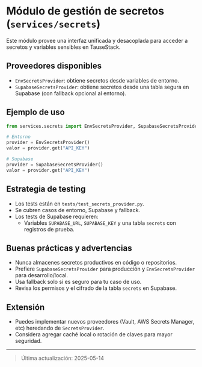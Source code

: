 # Módulo de gestión de secretos (`services/secrets`)

Este módulo provee una interfaz unificada y desacoplada para acceder a secretos y variables sensibles en TauseStack.

## Proveedores disponibles
- `EnvSecretsProvider`: obtiene secretos desde variables de entorno.
- `SupabaseSecretsProvider`: obtiene secretos desde una tabla segura en Supabase (con fallback opcional al entorno).

## Ejemplo de uso
```python
from services.secrets import EnvSecretsProvider, SupabaseSecretsProvider

# Entorno
provider = EnvSecretsProvider()
valor = provider.get("API_KEY")

# Supabase
provider = SupabaseSecretsProvider()
valor = provider.get("API_KEY")
```

## Estrategia de testing
- Los tests están en `tests/test_secrets_provider.py`.
- Se cubren casos de entorno, Supabase y fallback.
- Los tests de Supabase requieren:
  - Variables `SUPABASE_URL`, `SUPABASE_KEY` y una tabla `secrets` con registros de prueba.

## Buenas prácticas y advertencias
- Nunca almacenes secretos productivos en código o repositorios.
- Prefiere `SupabaseSecretsProvider` para producción y `EnvSecretsProvider` para desarrollo/local.
- Usa fallback solo si es seguro para tu caso de uso.
- Revisa los permisos y el cifrado de la tabla `secrets` en Supabase.

## Extensión
- Puedes implementar nuevos proveedores (Vault, AWS Secrets Manager, etc) heredando de `SecretsProvider`.
- Considera agregar caché local o rotación de claves para mayor seguridad.

---

> Última actualización: 2025-05-14
